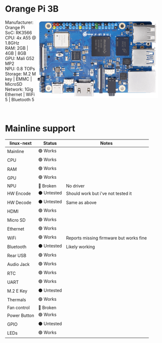 # Orange Pi 3B
<img align="right" src="https://github.com/System64fumo/linux/blob/main/assets/orangepi-3b.png" width="400">

Manufacturer: Orange Pi<br/>
SoC: RK3566<br/>
CPU: 4x A55 @ 1.8GHz<br/>
RAM: 2GB | 4GB | 8GB<br/>
GPU: Mali G52 MP2<br/>
NPU: 0.8 TOPs<br/>
Storage: M.2 M key | EMMC | MicroSD<br/>
Network: 1Gig Ethernet | WiFi 5 | Bluetooth 5<br/>

<br/>

# Mainline support
| linux-next   | Status      | Notes                                   |
|--------------|-------------|-----------------------------------------|
| Mainline     | 🟢 Works    |                                         |
| CPU          | 🟢 Works    |                                         |
| RAM          | 🟢 Works    |                                         |
| GPU          | 🟢 Works    |                                         |
| NPU          | 🔴 Broken   | No driver                               |
| HW Encode    | ⚫ Untested | Should work but i've not tested it      |
| HW Decode    | ⚫ Untested | Same as above                           |
| HDMI         | 🟢 Works    |                                         |
| Micro SD     | 🟢 Works    |                                         |
| Ethernet     | 🟢 Works    |                                         |
| WiFi         | 🟢 Works    | Reports missing firmware but works fine |
| Bluetooth    | ⚫ Untested | Likely working                          |
| Rear USB     | 🟢 Works    |                                         |
| Audio Jack   | 🟢 Works    |                                         |
| RTC          | 🟢 Works    |                                         |
| UART         | 🟢 Works    |                                         |
| M.2 E Key    | ⚫ Untested |                                         |
| Thermals     | 🟢 Works    |                                         |
| Fan control  | 🔴 Broken   |                                         |
| Power Button | 🟢 Works    |                                         |
| GPIO         | ⚫ Untested |                                         |
| LEDs         | 🟢 Works    |                                         |
